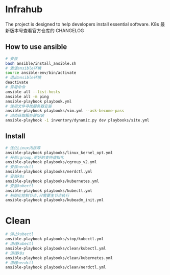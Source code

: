 # Infrahub

The project is designed to help developers install essential software.
K8s 最新版本号查看官方仓库的 CHANGELOG

## How to use ansible

```bash
# 安装
bash ansible/install_ansible.sh
# 激活ansible环境
source ansible-env/bin/activate
# 退出ansible环境
deactivate
# 常用命令
ansible all --list-hosts
ansible all -m ping
ansible-playbook playbook.yml
# 使用文件寻找服务器安装
ansible-playbook playbooks/vim.yml --ask-become-pass
# 动态获取服务器安装
ansible-playbook -i inventory/dynamic.py dev playbooks/site.yml
```

## Install

```bash
# 优化Linux内核等
ansible-playbook playbooks/linux_kernel_opt.yml
# 开启cgroup,更好的支持虚拟化
ansible-playbook playbooks/cgroup_v2.yml
# 安装nerdctl
ansible-playbook playbooks/nerdctl.yml
# 安装k8s
ansible-playbook playbooks/kubernetes.yml
# 安装kubectl
ansible-playbook playbooks/kubectl.yml
# 初始化控制节点,只需要主节点执行
ansible-playbook playbooks/kubeadm_init.yml

```

# Clean

```bash
# 停止kubectl
ansible-playbook playbooks/stop/kubectl.yml
# 清理kubectl
ansible-playbook playbooks/clean/kubectl.yml
# 清理k8s
ansible-playbook playbooks/clean/kubernetes.yml
# 清理nerdctl
ansible-playbook playbooks/clean/nerdctl.yml

```
